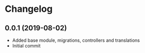 Changelog
=========

## 0.0.1 (2019-08-02)
 * Added base module, migrations, controllers and translations
 * Initial commit